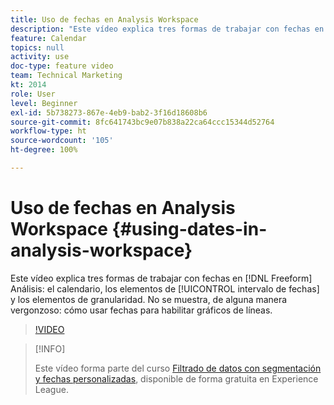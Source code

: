 ```yaml
---
title: Uso de fechas en Analysis Workspace
description: "Este vídeo explica tres formas de trabajar con fechas en análisis de forma libre: los elementos calendario, intervalo de fechas y granularidad. No se muestra, de alguna manera vergonzoso: cómo usar fechas para habilitar gráficos de líneas. "
feature: Calendar
topics: null
activity: use
doc-type: feature video
team: Technical Marketing
kt: 2014
role: User
level: Beginner
exl-id: 5b738273-867e-4eb9-bab2-3f16d18608b6
source-git-commit: 8fc641743bc9e07b838a22ca64ccc15344d52764
workflow-type: ht
source-wordcount: '105'
ht-degree: 100%

---
```


# Uso de fechas en Analysis Workspace {#using-dates-in-analysis-workspace}

Este vídeo explica tres formas de trabajar con fechas en [!DNL Freeform] Análisis: el calendario, los elementos de [!UICONTROL intervalo de fechas] y los elementos de granularidad. No se muestra, de alguna manera vergonzoso: cómo usar fechas para habilitar gráficos de líneas.

>[!VIDEO](https://video.tv.adobe.com/v/24136/?quality=12&learn=on)

>[!INFO]
>
> Este vídeo forma parte del curso [Filtrado de datos con segmentación y fechas personalizadas](https://experienceleague.adobe.com/?recommended=Analytics-U-1-2021.1.filterdata&amp;lang=es), disponible de forma gratuita en Experience League.